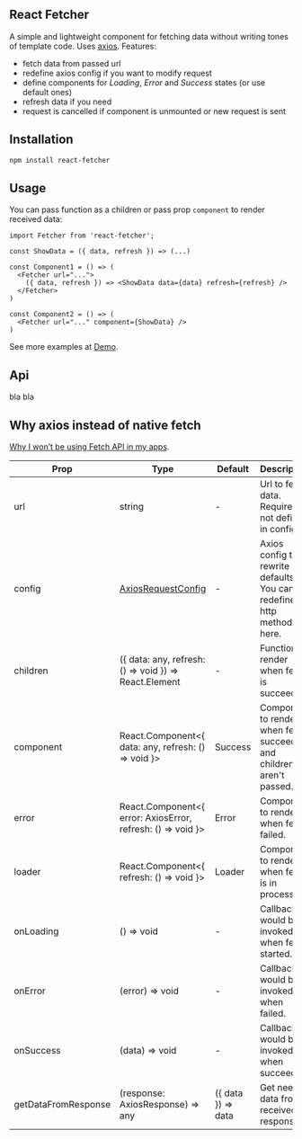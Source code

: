 ## React Fetcher

A simple and lightweight component for fetching data without writing tones of template code. Uses [axios](https://github.com/axios/axios).
Features:
 - fetch data from passed url
 - redefine axios config if you want to modify request
 - define components for *Loading*, *Error* and *Success* states (or use default ones)
 - refresh data if you need
 - request is cancelled if component is unmounted or new request is sent

## Installation

```bash
npm install react-fetcher
```

## Usage

You can pass function as a children or pass prop `component` to render received data:

```javascipt
import Fetcher from 'react-fetcher';

const ShowData = ({ data, refresh }) => (...)

const Component1 = () => (
  <Fetcher url="...">
    ({ data, refresh }) => <ShowData data={data} refresh={refresh} />
  </Fetcher>
)

const Component2 = () => (
  <Fetcher url="..." component={ShowData} />
)
```

See more examples at [Demo](https://igor0ser.github.io/).

## Api

bla bla

## Why axios instead of native fetch

[Why I won’t be using Fetch API in my apps](https://medium.com/@shahata/why-i-wont-be-using-fetch-api-in-my-apps-6900e6c6fe78).

| Prop                | Type                                                                | Default            | Description                                                          |
|---------------------|---------------------------------------------------------------------|--------------------|----------------------------------------------------------------------|
| url                 | string                                                              | -                  | Url to fetch data. Required if not defined in config.                |
| config              | [AxiosRequestConfig](https://github.com/axios/axios#request-config) | -                  | Axios config to rewrite defaults. You can redefine http method here. |
| children            | ({ data: any, refresh: () => void }) => React.Element               | -                  | Function to render when fetch is succeeded.                          |
| component           | React.Component<{ data: any, refresh: () => void }>                 | Success            | Component to render when fetch succeeded and children aren't passed. |
| error               | React.Component<{ error: AxiosError, refresh: () => void }>         | Error              | Component to render when fetch failed.                               |
| loader              | React.Component<{ refresh: () => void }>                            | Loader             | Component to render when fetch is in process.                        |
| onLoading           | () => void                                                          | -                  | Callback would be invoked when fetch started.                        |
| onError             | (error) => void                                                     | -                  | Callback would be invoked when failed.                               |
| onSuccess           | (data) => void                                                      | -                  | Callback would be invoked when succeeded.                            |
| getDataFromResponse | (response: AxiosResponse) => any                                    | ({ data }) => data | Get needed data from received response.                              |
